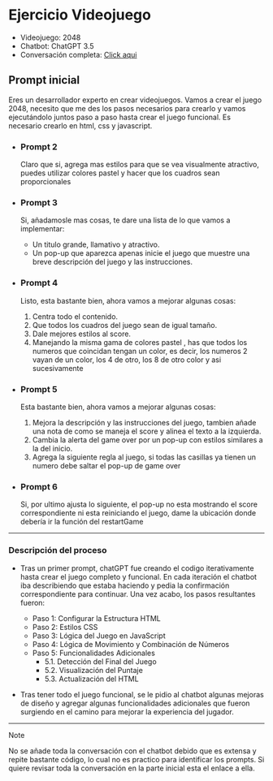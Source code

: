 # Ejercicio Videojuego

- Videojuego: 2048
- Chatbot: ChatGPT 3.5
- Conversación completa: [Click aqui](https://chat.openai.com/share/d1018898-46ce-494e-b165-1d750d2ebfa7)

## Prompt inicial
Eres un desarrollador experto en crear videojuegos. Vamos a crear el juego 2048, necesito que me des los pasos necesarios para crearlo y vamos ejecutándolo juntos paso a paso hasta crear el juego funcional. Es necesario crearlo en html, css y javascript.


- ### Prompt 2
    Claro que si, agrega mas estilos para que se vea visualmente atractivo, puedes utilizar colores pastel y hacer que los cuadros sean proporcionales

- ###  Prompt 3
    Si, añadamosle mas cosas, te dare una lista de lo que vamos a implementar:
    - Un titulo grande, llamativo y atractivo.
    - Un pop-up que aparezca apenas inicie el juego que muestre una breve descripción del juego y las instrucciones.

- ### Prompt 4
    Listo, esta bastante bien, ahora vamos a mejorar algunas cosas: 
    1. Centra todo el contenido.
    2. Que todos los cuadros del juego sean de igual tamaño.
    3. Dale mejores estilos al score.
    4. Manejando la misma gama de colores pastel , has que todos los numeros que coincidan  tengan un color, es decir, los numeros 2 vayan de un color, los 4 de otro, los 8 de otro color y asi sucesivamente 

- ### Prompt 5
    Esta bastante bien, ahora vamos a mejorar algunas cosas: 
    1. Mejora la descripción y las instrucciones del juego, tambien añade una nota de como se maneja el score y alinea el texto a la izquierda.
    2. Cambia la alerta del game over por un pop-up con estilos similares  a la del inicio. 
    3. Agrega la siguiente regla al juego, si todas las casillas ya tienen un numero debe saltar el pop-up de game over

- ### Prompt 6
    Si,  por ultimo ajusta lo siguiente, el pop-up no esta mostrando el score correspondiente ni esta reiniciando el juego, dame la ubicación donde debería ir la función del restartGame


-------
### Descripción del proceso

- Tras un primer prompt, chatGPT fue creando el codigo iterativamente hasta crear el juego completo y funcional. En cada iteración el chatbot iba describiendo que estaba haciendo y pedia la confirmación correspondiente para continuar. Una vez acabo, los pasos resultantes fueron:
  
  - Paso 1: Configurar la Estructura HTML
  - Paso 2: Estilos CSS
  - Paso 3: Lógica del Juego en JavaScript
  - Paso 4: Lógica de Movimiento y Combinación de Números
  - Paso 5: Funcionalidades Adicionales
    - 5.1. Detección del Final del Juego
    - 5.2. Visualización del Puntaje
    - 5.3. Actualización del HTML

- Tras tener todo el juego funcional, se le pidio al chatbot algunas mejoras de diseño y agregar algunas funcionalidades adicionales que fueron surgiendo en el camino para mejorar la experiencia del jugador.


------
>[!NOTE]
>
>No se añade toda la conversación con el chatbot debido que es extensa y repite bastante código, lo cual no es practico para identificar los prompts. Si quiere revisar toda la conversación en la parte inicial esta el enlace a ella.